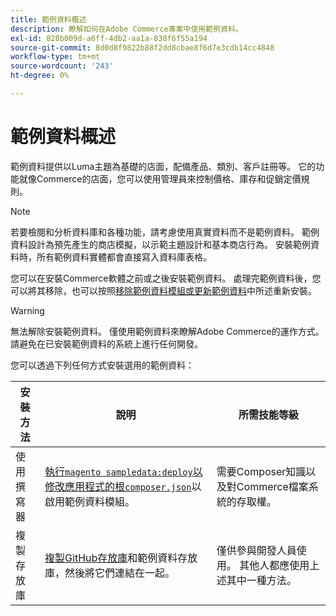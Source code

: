 ```yaml
---
title: 範例資料概述
description: 瞭解如何在Adobe Commerce專案中使用範例資料。
exl-id: 828b009d-a6ff-4db2-aa1a-838f6f55a194
source-git-commit: 8d0d8f9822b88f2dd8cbae8f6d7e3cdb14cc4848
workflow-type: tm+mt
source-wordcount: '243'
ht-degree: 0%

---
```


# 範例資料概述

範例資料提供以Luma主題為基礎的店面，配備產品、類別、客戶註冊等。 它的功能就像Commerce的店面，您可以使用管理員來控制價格、庫存和促銷定價規則。

>[!NOTE]
>
>若要檢閱和分析資料庫和各種功能，請考慮使用真實資料而不是範例資料。 範例資料設計為預先產生的商店模擬，以示範主題設計和基本商店行為。 安裝範例資料時，所有範例資料實體都會直接寫入資料庫表格。

您可以在安裝Commerce軟體之前或之後安裝範例資料。 處理完範例資料後，您可以將其移除，也可以按照[移除範例資料模組或更新範例資料](remove-or-update.md)中所述重新安裝。

>[!WARNING]
>
>無法解除安裝範例資料。 僅使用範例資料來瞭解Adobe Commerce的運作方式。 請避免在已安裝範例資料的系統上進行任何開發。

您可以透過下列任何方式安裝選用的範例資料：

| 安裝方法 | 說明 | 所需技能等級 |
|--- |--- |--- |
| 使用撰寫器 | [執行`magento sampledata:deploy`以修改應用程式的根`composer.json`](composer-packages.md)以啟用範例資料模組。 | 需要Composer知識以及對Commerce檔案系統的存取權。 |
| 複製存放庫 | [複製GitHub存放庫](git-repositories.md)和範例資料存放庫，然後將它們連結在一起。 | 僅供參與開發人員使用。 其他人都應使用上述其中一種方法。 |
